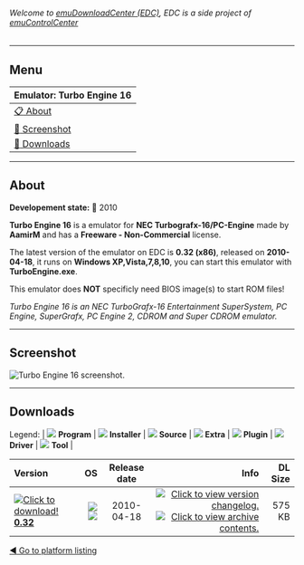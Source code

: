 ###### Welcome to [emuDownloadCenter (EDC)](https://github.com/PhoenixInteractiveNL/emuDownloadCenter/wiki/), EDC is a side project of [emuControlCenter](https://github.com/PhoenixInteractiveNL/emuControlCenter/wiki/)
***
## Menu
| **Emulator: Turbo Engine 16** |
|:---------|
| [:clipboard: About](#about) |
| [:sunrise: Screenshot](#screenshot) |
| [:floppy_disk: Downloads](#downloads) |
***
## About
**Developement state:** :red_circle: 2010

**Turbo Engine 16** is a emulator for **NEC Turbografx-16/PC-Engine** made by **AamirM** and has a **Freeware - Non-Commercial** license.

The latest version of the emulator on EDC is **0.32 (x86)**, released on **2010-04-18**, it runs on **Windows XP,Vista,7,8,10**, you can start this emulator with **TurboEngine.exe**.

This emulator does **NOT** specificly need BIOS image(s) to start ROM files!

_Turbo Engine 16 is an NEC TurboGrafx-16 Entertainment SuperSystem, PC Engine, SuperGrafx, PC Engine 2, CDROM and Super CDROM emulator._
***
## Screenshot
![](https://raw.githubusercontent.com/PhoenixInteractiveNL/emuDownloadCenter/master/hooks/turboengine/emulator_screen_01.jpg "Turbo Engine 16 screenshot.")
***
## Downloads
Legend: | 
![](https://raw.githubusercontent.com/wiki/PhoenixInteractiveNL/emuDownloadCenter/images_misc/icon_program_24.png) **Program** | 
![](https://raw.githubusercontent.com/wiki/PhoenixInteractiveNL/emuDownloadCenter/images_misc/icon_installer_24.png) **Installer** | 
![](https://raw.githubusercontent.com/wiki/PhoenixInteractiveNL/emuDownloadCenter/images_misc/icon_source_code_24.png) **Source** | 
![](https://raw.githubusercontent.com/wiki/PhoenixInteractiveNL/emuDownloadCenter/images_misc/icon_extra_24.png) **Extra** | 
![](https://raw.githubusercontent.com/wiki/PhoenixInteractiveNL/emuDownloadCenter/images_misc/icon_plugin_24.png) **Plugin** | 
![](https://raw.githubusercontent.com/wiki/PhoenixInteractiveNL/emuDownloadCenter/images_misc/icon_driver_24.png) **Driver** | 
![](https://raw.githubusercontent.com/wiki/PhoenixInteractiveNL/emuDownloadCenter/images_misc/icon_tool_24.png) **Tool** | 
 
| Version | OS | Release date | Info | DL Size |
|:--------|---:|:------------:|-----:|--------:|
| [![](https://raw.githubusercontent.com/wiki/PhoenixInteractiveNL/emuDownloadCenter/images_misc/icon_program_24.png "Click to download!")  **0.32**](https://github.com/PhoenixInteractiveNL/edc-repo0005/raw/master/turboengine/0.32.7z) | ![](https://raw.githubusercontent.com/wiki/PhoenixInteractiveNL/emuDownloadCenter/images_misc/logo_windows_24.png) ![](https://raw.githubusercontent.com/wiki/PhoenixInteractiveNL/emuDownloadCenter/images_misc/icon_32-bit_24.png) | 2010-04-18 | [![](https://raw.githubusercontent.com/wiki/PhoenixInteractiveNL/emuDownloadCenter/images_misc/logo_changelog_24.png "Click to view version changelog.")](https://github.com/PhoenixInteractiveNL/edc-repo0005/blob/master/turboengine/0.32_changelog.txt) [![](https://raw.githubusercontent.com/wiki/PhoenixInteractiveNL/emuDownloadCenter/images_misc/logo_contents_24.png "Click to view archive contents.")](https://github.com/PhoenixInteractiveNL/edc-repo0005/blob/master/turboengine/0.32_contents.txt) | 575 KB |

[:arrow_backward: Go to platform listing](https://github.com/PhoenixInteractiveNL/emuDownloadCenter/wiki/EDC-Platform-List)
